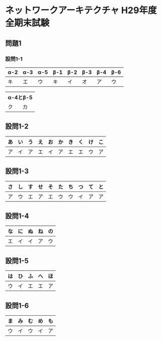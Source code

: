 # ネットワークアーキテクチャ H29年度全期末試験
## 問題1
### 設問1-1
| α-2 | α-3 | α-5 | β-1 | β-2 | β-3 | β-4 | β-6 |
| --- | --- | --- | --- | --- | --- | --- | --- |
| キ | エ | ウ | キ | イ | オ | ア | ウ |

<table>
<tr><th colspan="2">α-4とβ-5</th></tr>
<tr><td>ク</td><td>カ</td></tr>
</table>

## 設問1-2
| あ | い | う | え | お | か | き | く | け | こ |
| --- | --- | --- | --- | --- | --- | --- | --- | --- | --- |
| ア | イ | ア | エ | イ | ア | エ | エ | ウ | ア |

## 設問1-3
| さ | し | す | せ | そ | た | ち | つ | て | と |
| --- | --- | --- | --- | --- | --- | --- | --- | --- | --- |
| ア | ウ | エ | ア | エ | ウ | ウ | イ | ア | ア |

## 設問1-4
| な | に | ぬ | ね | の |
| --- | --- | --- | --- | --- |
| エ | イ | イ | ア | ウ |

## 設問1-5
| は | ひ | ふ | へ | ほ |
| --- | --- | --- | --- | --- |
| ウ | イ | エ | エ | ア |

## 設問1-6
| ま | み | む | め | も |
| --- | --- | --- | --- | --- |
| ウ | イ | ウ | イ | ア |
